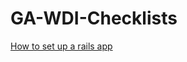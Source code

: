 # GA-WDI-Checklists

[How to set up a rails app](https://github.com/johnson-rl/GA-WDI-Checklists/blob/master/Set-up-a-rails-app.md)
